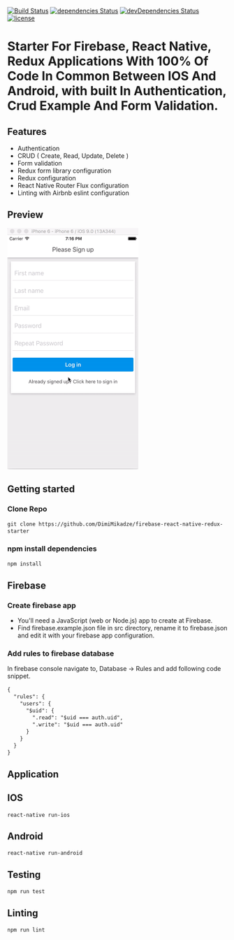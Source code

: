 [![Build Status](https://travis-ci.org/DimiMikadze/firebase-react-native-redux-starter.svg?branch=master)](https://travis-ci.org/DimiMikadze/firebase-react-native-redux-starter)
[![dependencies Status](https://david-dm.org/DimiMikadze/firebase-react-native-redux-starter/status.svg)](https://david-dm.org/DimiMikadze/firebase-react-native-redux-starter)
[![devDependencies Status](https://david-dm.org/DimiMikadze/firebase-react-native-redux-starter/dev-status.svg)](https://david-dm.org/DimiMikadze/firebase-react-native-redux-starter?type=dev)
[![license](https://img.shields.io/github/license/mashape/apistatus.svg)]()

# Starter For Firebase, React Native, Redux Applications With 100% Of Code In Common Between IOS And Android, with built In Authentication, Crud Example And Form Validation.

## Features

- Authentication
- CRUD ( Create, Read, Update, Delete )
- Form validation
- Redux form library configuration
- Redux configuration
- React Native Router Flux configuration
- Linting with Airbnb eslint configuration

## Preview

<img src="previewgif.gif" width="300">

## Getting started

### Clone Repo

````
git clone https://github.com/DimiMikadze/firebase-react-native-redux-starter
````

### npm install dependencies

````
npm install
````

## Firebase

### Create firebase app

- You'll need a JavaScript (web or Node.js) app to create at Firebase.
- Find firebase.example.json file in src directory, rename it to firebase.json and edit it with your firebase app configuration.

### Add rules to firebase database

In firebase console navigate to, Database -> Rules and add following code snippet.

````
{
  "rules": {
    "users": {
      "$uid": {
        ".read": "$uid === auth.uid",
        ".write": "$uid === auth.uid"
      }
    }
  }
}
````

## Application

## IOS

````
react-native run-ios
````

## Android

````
react-native run-android
````

## Testing

````
npm run test
````

## Linting

````
npm run lint
````
